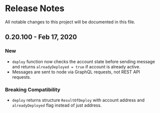 # Release Notes
All notable changes to this project will be documented in this file.

## 0.20.100 - Feb 17, 2020
### New
- `deploy` function now checks the account state before sending message and returns `alreadyDeployed = true` if account is already active.
- Messages are sent to node via GraphQL requests, not REST API requests.

### Breaking Compatibility
- `deploy` returns structure `ResultOfDeploy` with account address and `alreadyDeployed` flag instead of just address.

